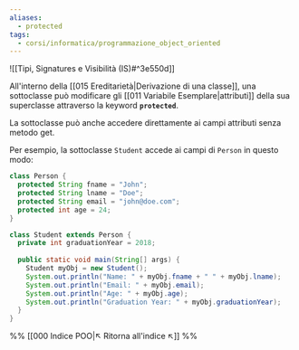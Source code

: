 ```yaml
---
aliases:
  - protected
tags:
  - corsi/informatica/programmazione_object_oriented
---
```

![[Tipi, Signatures e Visibilità (IS)#^3e550d]]

All'interno della [[015 Ereditarietà|Derivazione di una classe]], una sottoclasse può modificare gli [[011 Variabile Esemplare|attributi]] della sua superclasse attraverso la keyword **`protected`**.

La sottoclasse può anche accedere direttamente ai campi attributi senza metodo get.

Per esempio, la sottoclasse `Student` accede ai campi di `Person` in questo modo:
```Java
class Person {
  protected String fname = "John";
  protected String lname = "Doe";
  protected String email = "john@doe.com";
  protected int age = 24;
}

class Student extends Person {
  private int graduationYear = 2018;
  
  public static void main(String[] args) {
    Student myObj = new Student();
    System.out.println("Name: " + myObj.fname + " " + myObj.lname);
    System.out.println("Email: " + myObj.email);
    System.out.println("Age: " + myObj.age);
    System.out.println("Graduation Year: " + myObj.graduationYear);
  }
}
```

%%
[[000 Indice POO|↖ Ritorna all'indice ↖]]
%%